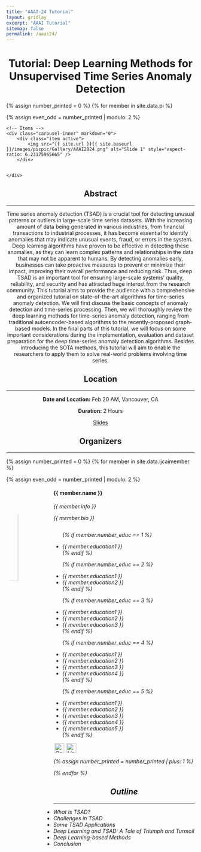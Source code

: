 ```yaml
---
title: "AAAI-24 Tutorial"
layout: gridlay
excerpt: "AAAI Tutorial"
sitemap: false
permalink: /aaai24/
---
```


<h1 align="center">Tutorial: Deep Learning Methods for Unsupervised Time Series Anomaly Detection </h1>

{% assign number_printed = 0 %}
{% for member in site.data.pi %}

{% assign even_odd = number_printed | modulo: 2 %}
<div markdown="0" id="carousel" class="carousel slide" data-ride="carousel" data-interval="4000" data-pause="hover" >
    <!-- Menu -->

    <!-- Items -->
    <div class="carousel-inner" markdown="0">
        <div class="item active">
            <img src="{{ site.url }}{{ site.baseurl }}/images/picpic/Gallery/AAAI2024.png" alt="Slide 1" style="aspect-ratio: 6.23175965665" />
        </div>


    </div>
</div>

  
  <h2 align="center">Abstract</h2>
   <hr>
  <p align="center">Time series anomaly detection (TSAD) is a crucial tool for detecting unusual patterns or outliers in large-scale time series datasets. With the increasing amount of data being generated in various industries, from financial transactions to industrial processes, it has become essential to identify anomalies that may indicate unusual events, fraud, or errors in the system. Deep learning algorithms have proven to be effective in detecting these anomalies, as they can learn complex patterns and relationships in the data that may not be apparent to humans. By detecting anomalies early, businesses can take proactive measures to prevent or minimize their impact, improving their overall performance and reducing risk. Thus, deep TSAD is an important tool for ensuring large-scale systems’ quality, reliability, and security and has attracted huge interest from the research community. This tutorial aims to provide the audience with a comprehensive and organized tutorial on state-of-the-art algorithms for time-series anomaly detection. We will first discuss the basic concepts of anomaly detection and time-series processing. Then, we will thoroughly review the deep learning methods for time-series anomaly detection, ranging from traditional autoencoder-based algorithms to the recently-proposed graph-based models. In the final parts of this tutorial, we will focus on some important considerations during the implementation, evaluation and dataset preparation for the deep time-series anomaly detection algorithms. Besides introducing the SOTA methods, this tutorial will aim to enable the researchers to apply them to solve real-world problems involving time series.</p>
 

<h2 align="center"> Location </h2>
<hr>
  
  
<p align="center"><b>Date and Location:</b> Feb 20 AM, Vancouver, CA</p>
  
 <p align="center"><b>Duration:</b> 2 Hours</p>

  <p align="center"><a href="https://ismart.ece.mcgill.ca//AAAI24 Tutorial.pptx">Slides</a></p>
 

    
    
<h2 align="center"> Organizers </h2>
<hr>
{% assign number_printed = 0 %}
{% for member in site.data.ijcaimember %}

{% assign even_odd = number_printed | modulo: 2 %}

<div class="row">

<div class="col-sm-12 clearfix">
  <img src="{{ site.url }}{{ site.baseurl }}/images/teampic/{{ member.photo }}" class="rounded-circle" width="25%" style="aspect-ratio: 1; border-radius:50%;float: left" />
  <h4>{{ member.name }}</h4>
  <i>{{ member.info }} <!--<br>email: <{{ member.email }}></i> -->
    
  <p style="font-size:14px;">{{ member.bio }}</p>
  <ul style="overflow: hidden">

  {% if member.number_educ == 1 %}
  <li> {{ member.education1 }} </li>
  {% endif %}

  {% if member.number_educ == 2 %}
  <li> {{ member.education1 }} </li>
  <li> {{ member.education2 }} </li>
  {% endif %}

  {% if member.number_educ == 3 %}
  <li> {{ member.education1 }} </li>
  <li> {{ member.education2 }} </li>
  <li> {{ member.education3 }} </li>
  {% endif %}

  {% if member.number_educ == 4 %}
  <li> {{ member.education1 }} </li>
  <li> {{ member.education2 }} </li>
  <li> {{ member.education3 }} </li>
  <li> {{ member.education4 }} </li>
  {% endif %}

  {% if member.number_educ == 5 %}
  <li> {{ member.education1 }} </li>
  <li> {{ member.education2 }} </li>
  <li> {{ member.education3 }} </li>
  <li> {{ member.education4 }} </li>
  <li> {{ member.education5 }} </li>
  {% endif %}

  </ul>
 <a href="{{ member.scholar }}" target="_blank"><img src="https://user-images.githubusercontent.com/66117993/96351906-8c452000-1084-11eb-926f-6536bd0c6d57.png" alt="Google Scholar" style="width:26px;height:26px;margin:0px 3px"></a><a href="{{ member.linkedin }}" target="_blank"><img src="https://cdn-icons-png.flaticon.com/512/174/174857.png" alt="LinkedIn" style="width:26px;height:26px;margin:0px 3px"></a>
</div>

{% assign number_printed = number_printed | plus: 1 %}

</div>

{% endfor %}



<h2 align="center"> Outline </h2>
<hr>
  <ul>
    <li>What is TSAD?</li>
    <li>Challenges in TSAD</li>
    <li>Some TSAD Applications</li>
    <li>Deep Learning and TSAD: A Tale of Triumph and Turmoil</li>
    <li>Deep Learning-based Methods</li>
    <li>Conclusion</li>
  </ul>  


  

